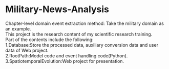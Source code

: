 # Military-News-Analysis
Chapter-level domain event extraction method: Take the military domain as an example.  
This project is the research content of my scientific research training.  
Part of the contents include the following:  
1.Database:Store the processed data, auxiliary conversion data and user data of Web project.  
2.RootPath:Model code and event handling code(Python).  
3.SpatiotemporalEvolution:Web project for presentation.  
